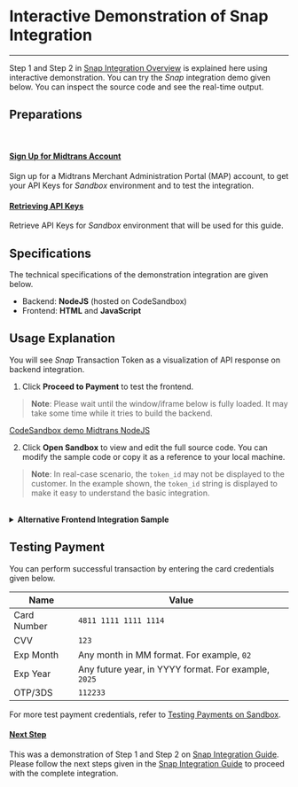 # Interactive Demonstration of Snap Integration
<hr>

Step 1 and Step 2 in [Snap Integration Overview](/en/snap/overview.md) is explained here using interactive demonstration. You can try the *Snap* integration demo given below. You can inspect the source code and see the real-time output.

## Preparations
<br>
<div class="my-card">

#### [Sign Up for Midtrans Account](/en/midtrans-account/overview.md)
Sign up for a Midtrans Merchant Administration Portal (MAP) account, to get your API Keys for *Sandbox* environment and to test the integration.
</div>

<div class="my-card">

#### [Retrieving API Keys](/en/midtrans-account/overview.md#retrieving-api-access-keys)
Retrieve API Keys for *Sandbox* environment that will be used for this guide.
</div>

## Specifications
The technical specifications of the demonstration integration are given below.
- Backend: **NodeJS** (hosted on CodeSandbox)
- Frontend: **HTML** and **JavaScript**

## Usage Explanation
You will see *Snap* Transaction Token as a visualization of API response on backend integration.
  1. Click **Proceed to Payment** to test the frontend.

  > **Note**: Please wait until the window/iframe below is fully loaded. It may take some time while it tries to build the backend.

[CodeSandbox demo Midtrans NodeJS](https://codesandbox.io/embed/serene-bell-yfjjd?fontsize=14&hidenavigation=0&theme=dark ':include :type=iframe width=100% height=600px')

  2. Click **Open Sandbox** to view and edit the full source code. You can modify the sample code or copy it as a reference to your local machine.

  > **Note**: In real-case scenario, the `token_id` may not be displayed to the customer. In the example shown, the `token_id` string is displayed to make it easy to understand the basic integration.

<!-- @WIP: Doesnt work yet -->
<!-- <br>

<details>
<summary><b>Alternative Backend Integration Sample</b></summary>
<article>

A Sample backend integration hosted on RunKit is shown below. Click **Run** to run the backend code.

<script type="text/javascript">
var script = document.createElement('script');
script.src = 'https://embed.runkit.com';
script.setAttribute('data-element-id','snap-backend-demo');
</script>
</div>

</article>
</details> -->

<br>

<details>
<summary><b>Alternative Frontend Integration Sample</b></summary>
<article>

A sample frontend integration, hosted on JSFiddle is shown below.
1.  Enter the value of `snap_transaction_token` in **Snap Token** field.
2.  Click **Pay**.
3.  Click **HTML** to see the source code.

<!-- [JSFiddle demo Snap.js](https://jsfiddle.net/d4mx1gkc/11/embedded/result,html/dark ':include :type=iframe width=100% height=400px') -->

<iframe width="100%" height="750" src="//jsfiddle.net/kntfdzob/embedded/result,html/dark" allowfullscreen="allowfullscreen" allowpaymentrequest frameborder="0"></iframe>
</article>
</details>

## Testing Payment
You can perform successful transaction by entering the card credentials given below.

Name | Value
--- | ---
Card Number | `4811 1111 1111 1114`
CVV | `123`
Exp Month | Any month in MM format. For example, `02`
Exp Year | Any future year, in YYYY format. For example, `2025`
OTP/3DS | `112233`

For more test payment credentials, refer to [Testing Payments on Sandbox](/en/technical-reference/sandbox-test.md).

<div class="my-card">

#### [Next Step](/en/snap/integration-guide.md?id=_4-handle-after-payment)
This was a demonstration of Step 1 and Step 2 on [Snap Integration Guide](/en/snap/integration-guide.md?id=integration-steps). Please follow the next steps given in the [Snap Integration Guide](/en/snap/integration-guide.md?id=integration-steps) to proceed with the complete integration.
</div>

